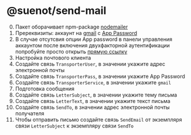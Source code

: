 # @suenot/send-mail

0. Пакет оборачивает npm-package [nodemailer](https://nodemailer.com/)
1. Пререквизиты: аккаунт на [gmail](https://gmail.com/) с [App Password](https://knowledge.workspace.google.com/kb/how-to-generate-an-app-passwords-000009237)
  1. В случае отсутсвия опции App password в панели управления аккаунтом после включения двухфакторной аутентификации попробуйте просто открыть [прямую ссылку](https://security.google.com/settings/security/apppasswords)
2. Настройка почтового клиента
  1. Создайте связь `TransporterUser`, в значении укажите адрес электронной почты
  2. Создайте связь `TransporterPass`, в значении укажите App Password
  3. Создайте связь `TransporterService`, в значении укажите `gmail`
3. Подготовка сообщения
  1. Создайте связь `LetterSubject`, в значении укажите тему письма
  2. Создайте связь `LetterText`, в значении укажите текст письма
  3. Создайте связь `SendTo`, в значении адрес электронной почты получателя
4. Чтобы отправить письмо создайте связь `SendEmail` от экземпляря связи `LetterSubject` к экземпляру связи `SendTo`
